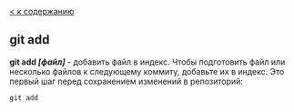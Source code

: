 [< к содержанию](./readme.md)

## git add

**git add *[файл]*** - добавить файл в индекс.
Чтобы подготовить файл или несколько файлов к следующему коммиту, добавьте их в индекс. Это первый шаг перед сохранением изменений в репозиторий: 

```
git add
```